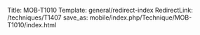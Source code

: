 Title: MOB-T1010
Template: general/redirect-index
RedirectLink: /techniques/T1407
save_as: mobile/index.php/Technique/MOB-T1010/index.html